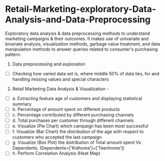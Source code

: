 # Retail-Marketing-exploratory-Data-Analysis-and-Data-Preprocessing
Exploratory data analysis &amp; data preprocessing methods to understand marketing campaigns &amp; their outcomes. It makes use of univariate and bivariate analysis, visualization methods, garbage value treatment, and data manipulation methods to answer queries related to consumer's purchasing pattern.
1. Data preprocessing and exploration
- [ ] Checking how varied data set is, where middle 50% of data lies, for and handling missing values and special characters

2. Retail Marketing Data Analysis & Visualization -
- [ ] a. Extracting feature age of customers and displaying statistical summary
- [ ] b. Percentage of amount spent on different products
- [ ] c. Percentage contributed by different purchasing channels
- [ ] d. Total purchases per customer through different channels
- [ ] e. Visualize (Pie Chart) which campaign has been most successful
- [ ] f. Visualize (Bar Chart) the distribution of the age with respect to customers who accepted the last campaign
- [ ] g. Visualize (Box Plot) the distribution of Total amount spent Vs Dependents. (Dependents=['Kidhome']+['Teenhome'])
- [ ] h. Perform Correlation Analysis (Heat Map)
